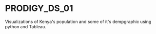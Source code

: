 # PRODIGY_DS_01
Visualizations of Kenya's population and some of it's dempgraphic using python and Tableau.
